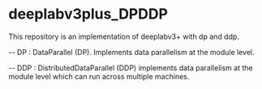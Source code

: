 # deeplabv3plus_DPDDP
This repository is an implementation of deeplabv3+ with dp and ddp.

-- DP : DataParallel (DP). Implements data parallelism at the module level.

-- DDP : DistributedDataParallel (DDP) implements data parallelism at the module level which can run across multiple machines.
